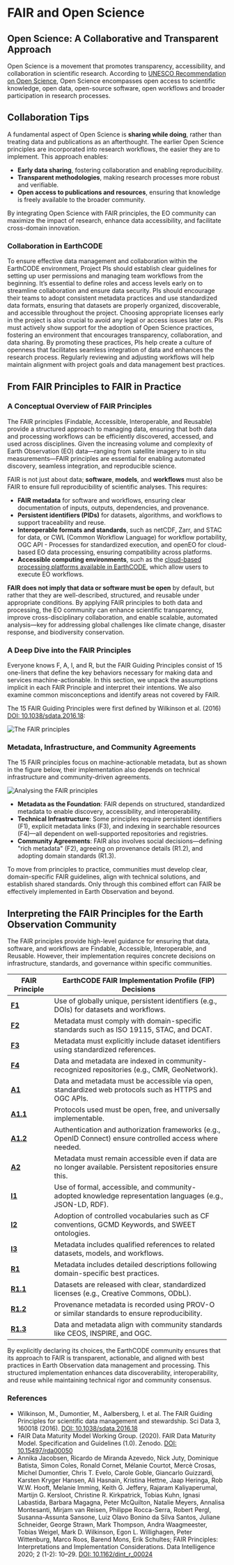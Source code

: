 # FAIR and Open Science

## Open Science: A Collaborative and Transparent Approach
Open Science is a movement that promotes transparency, accessibility, and collaboration in scientific research. According to [UNESCO Recommendation on Open Science](https://www.unesco.org/en/open-science/about?hub=686), Open Science encompasses open access to scientific knowledge, open data, open-source software, open workflows and broader participation in research processes.

## Collaboration Tips
A fundamental aspect of Open Science is **sharing while doing**, rather than treating data and publications as an afterthought. The earlier Open Science principles are incorporated into research workflows, the easier they are to implement. This approach enables:

- **Early data sharing**, fostering collaboration and enabling reproducibility.
- **Transparent methodologies**, making research processes more robust and verifiable.
- **Open access to publications and resources**, ensuring that knowledge is freely available to the broader community.

By integrating Open Science with FAIR principles, the EO community can maximize the impact of research, enhance data accessibility, and facilitate cross-domain innovation.

### Collaboration in EarthCODE

To ensure effective data management and collaboration within the EarthCODE environment, Project PIs should establish clear guidelines for setting up user permissions and managing team workflows from the beginning. It’s essential to define roles and access levels early on to streamline collaboration and ensure data security. PIs should encourage their teams to adopt consistent metadata practices and use standardized data formats, ensuring that datasets are properly organized, discoverable, and accessible throughout the project. Choosing appropriate licenses early in the project is also crucial to avoid any legal or access issues later on. PIs must actively show support for the adoption of Open Science practices, fostering an environment that encourages transparency, collaboration, and data sharing. By promoting these practices, PIs help create a culture of openness that facilitates seamless integration of data and enhances the research process. Regularly reviewing and adjusting workflows will help maintain alignment with project goals and data management best practices.

## From FAIR Principles to FAIR in Practice

### A Conceptual Overview of FAIR Principles

The FAIR principles (Findable, Accessible, Interoperable, and Reusable) provide a structured approach to managing data, ensuring that both data and processing workflows can be efficiently discovered, accessed, and used across disciplines. Given the increasing volume and complexity of Earth Observation (EO) data—ranging from satellite imagery to in situ measurements—FAIR principles are essential for enabling automated discovery, seamless integration, and reproducible science.

FAIR is not just about data; **software**, **models**, and **workflows** must also be FAIR to ensure full reproducibility of scientific analyses. This requires:

- **FAIR metadata** for software and workflows, ensuring clear documentation of inputs, outputs, dependencies, and provenance.
- **Persistent identifiers (PIDs)** for datasets, algorithms, and workflows to support traceability and reuse.
- **Interoperable formats and standards**, such as netCDF, Zarr, and STAC for data, or CWL (Common Workflow Language) for workflow portability, OGC API - Processes for standardized execution, and openEO for cloud-based EO data processing, ensuring compatibility across platforms.
- **Accessible computing environments**, such as the [cloud-based processing platforms available in EarthCODE](https://esa-earthcode.github.io/documentation/Technical%20Documentation/Working%20With%20Platforms%20and%20Sponsorship/), which allow users to execute EO workflows.

**FAIR does not imply that data or software must be open** by default, but rather that they are well-described, structured, and reusable under appropriate conditions. By applying FAIR principles to both data and processing, the EO community can enhance scientific transparency, improve cross-disciplinary collaboration, and enable scalable, automated analysis—key for addressing global challenges like climate change, disaster response, and biodiversity conservation.

### A Deep Dive into the FAIR Principles
Everyone knows F, A, I, and R, but the FAIR Guiding Principles consist of 15 one-liners that define the key behaviors necessary for making data and services machine-actionable. In this section, we unpack the assumptions implicit in each FAIR Principle and interpret their intentions. We also examine common misconceptions and identify areas not covered by FAIR.

The 15 FAIR Guiding Principles were first defined by Wilkinson et al. (2016) [DOI: 10.1038/sdata.2016.18](https://doi.org/10.1038/sdata.2016.18):

![The FAIR principles](../public/img/FAIRprinciples.png)

### Metadata, Infrastructure, and Community Agreements

The 15 FAIR principles focus on machine-actionable metadata, but as shown in the figure below, their implementation also depends on technical infrastructure and community-driven agreements.

![Analysing the FAIR principles](../public/img/FAIR-interpretation.png)

- **Metadata as the Foundation**: FAIR depends on structured, standardized metadata to enable discovery, accessibility, and interoperability.
- **Technical Infrastructure**: Some principles require persistent identifiers (F1), explicit metadata links (F3), and indexing in searchable resources (F4)—all dependent on well-supported repositories and registries.
- **Community Agreements**: FAIR also involves social decisions—defining "rich metadata" (F2), agreeing on provenance details (R1.2), and adopting domain standards (R1.3).

To move from principles to practice, communities must develop clear, domain-specific FAIR guidelines, align with technical solutions, and establish shared standards. Only through this combined effort can FAIR be effectively implemented in Earth Observation and beyond.

## Interpreting the FAIR Principles for the Earth Observation Community

The FAIR principles provide high-level guidance for ensuring that data, software, and workflows are Findable, Accessible, Interoperable, and Reusable. However, their implementation requires concrete decisions on infrastructure, standards, and governance within specific communities. 

| **FAIR Principle** | **EarthCODE FAIR Implementation Profile (FIP) Decisions** |
|-----------------|------------------------------------------------|
| **[F1](https://open.spotify.com/episode/1k4FydzYW1Mx7t9vQN9KOz)** | Use of globally unique, persistent identifiers (e.g., DOIs) for datasets and workflows. |
| **[F2](https://open.spotify.com/episode/2mEUUbAiEQYhMUZwEqgoTN)** | Metadata must comply with domain-specific standards such as ISO 19115, STAC, and DCAT. |
| **[F3](https://open.spotify.com/episode/0WeoKjy8sUN6acOf4vxYyG)** | Metadata must explicitly include dataset identifiers using standardized references. |
| **[F4](https://open.spotify.com/episode/2A1Zn6tOc3g8D7KZHZRygf)** | Data and metadata are indexed in community-recognized repositories (e.g., CMR, GeoNetwork). |
| **[A1](https://open.spotify.com/episode/4kIC0yDgzADCZnxQTEl168)** | Data and metadata must be accessible via open, standardized web protocols such as HTTPS and OGC APIs. |
| **[A1.1](https://open.spotify.com/episode/4cokyE6JL3KFJT5WykJNbE)** | Protocols used must be open, free, and universally implementable. |
| **[A1.2](https://open.spotify.com/episode/0B9NKsy9iSf2g39bV9sKvd)** | Authentication and authorization frameworks (e.g., OpenID Connect) ensure controlled access where needed. |
| **[A2](https://open.spotify.com/episode/1fYL1SNAmott55NxPtYYKd)** | Metadata must remain accessible even if data are no longer available. Persistent repositories ensure this. |
| **[I1](https://open.spotify.com/episode/2nh22FG9i1zy7nbaRpPPWh)** | Use of formal, accessible, and community-adopted knowledge representation languages (e.g., JSON-LD, RDF). |
| **[I2](https://open.spotify.com/episode/2ZOWq5ZHaD8y9xEAjoQk1i)** | Adoption of controlled vocabularies such as CF conventions, GCMD Keywords, and SWEET ontologies. |
| **[I3](https://open.spotify.com/episode/5RLTk8HkOB4iotKVKJj3SL)** | Metadata includes qualified references to related datasets, models, and workflows. |
| **[R1](https://open.spotify.com/episode/4nVoYz4cpPjjoAzKOQFw2D)** | Metadata includes detailed descriptions following domain-specific best practices. |
| **[R1.1](https://open.spotify.com/episode/4jSIyFn2vxlD72meNTZ60i)** | Datasets are released with clear, standardized licenses (e.g., Creative Commons, ODbL). |
| **[R1.2](https://open.spotify.com/episode/49kCkqLbe140FY7aCaYdJF)** | Provenance metadata is recorded using PROV-O or similar standards to ensure reproducibility. |
| **[R1.3](https://open.spotify.com/episode/1rMIfin2bTyRDdBOHZa2PD)** | Data and metadata align with community standards like CEOS, INSPIRE, and OGC. |



By explicitly declaring its choices, the EarthCODE community ensures that its approach to FAIR is transparent, actionable, and aligned with best practices in Earth Observation data management and processing.
This structured implementation enhances data discoverability, interoperability, and reuse while maintaining technical rigor and community consensus.

### References

- Wilkinson, M., Dumontier, M., Aalbersberg, I. et al. The FAIR Guiding Principles for scientific data management and stewardship. Sci Data 3, 160018 (2016). [DOI: 10.1038/sdata.2016.18](https://doi.org/10.1038/sdata.2016.18)
- FAIR Data Maturity Model Working Group. (2020). FAIR Data Maturity Model. Specification and Guidelines (1.0). Zenodo. [DOI: 10.15497/rda00050](https://doi.org/10.15497/rda00050)
- Annika Jacobsen, Ricardo de Miranda Azevedo, Nick Juty, Dominique Batista, Simon Coles, Ronald Cornet, Mélanie Courtot, Mercè Crosas, Michel Dumontier, Chris T. Evelo, Carole Goble, Giancarlo Guizzardi, Karsten Kryger Hansen, Ali Hasnain, Kristina Hettne, Jaap Heringa, Rob W.W. Hooft, Melanie Imming, Keith G. Jeffery, Rajaram Kaliyaperumal, Martijn G. Kersloot, Christine R. Kirkpatrick, Tobias Kuhn, Ignasi Labastida, Barbara Magagna, Peter McQuilton, Natalie Meyers, Annalisa Montesanti, Mirjam van Reisen, Philippe Rocca-Serra, Robert Pergl, Susanna-Assunta Sansone, Luiz Olavo Bonino da Silva Santos, Juliane Schneider, George Strawn, Mark Thompson, Andra Waagmeester, Tobias Weigel, Mark D. Wilkinson, Egon L. Willighagen, Peter Wittenburg, Marco Roos, Barend Mons, Erik Schultes; FAIR Principles: Interpretations and Implementation Considerations. Data Intelligence 2020; 2 (1-2): 10–29. [DOI: 10.1162/dint_r_00024](https://doi.org/10.1162/dint_r_00024)

